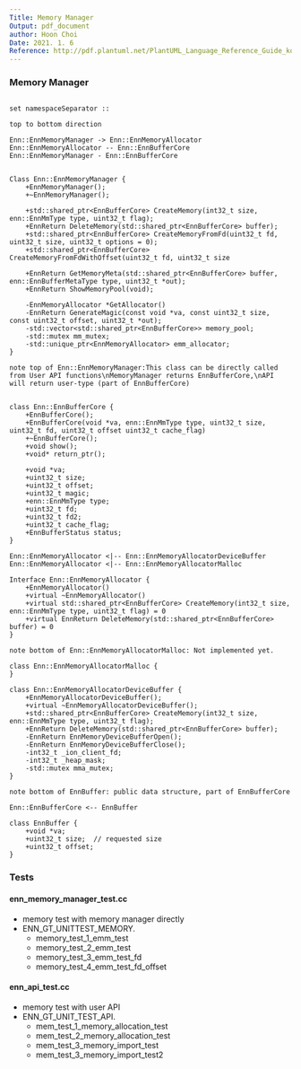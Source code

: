 ```yaml
---
Title: Memory Manager
Output: pdf_document
author: Hoon Choi
Date: 2021. 1. 6
Reference: http://pdf.plantuml.net/PlantUML_Language_Reference_Guide_ko.pdf
---
```


### Memory Manager
```plantUML

set namespaceSeparator ::

top to bottom direction

Enn::EnnMemoryManager -> Enn::EnnMemoryAllocator
Enn::EnnMemoryAllocator -- Enn::EnnBufferCore
Enn::EnnMemoryManager - Enn::EnnBufferCore


Class Enn::EnnMemoryManager {
    +EnnMemoryManager();
    +~EnnMemoryManager();

    +std::shared_ptr<EnnBufferCore> CreateMemory(int32_t size, enn::EnnMmType type, uint32_t flag);
    +EnnReturn DeleteMemory(std::shared_ptr<EnnBufferCore> buffer);
    +std::shared_ptr<EnnBufferCore> CreateMemoryFromFd(uint32_t fd, uint32_t size, uint32_t options = 0);
    +std::shared_ptr<EnnBufferCore> CreateMemoryFromFdWithOffset(uint32_t fd, uint32_t size

    +EnnReturn GetMemoryMeta(std::shared_ptr<EnnBufferCore> buffer, enn::EnnBufferMetaType type, uint32_t *out);
    +EnnReturn ShowMemoryPool(void);

    -EnnMemoryAllocator *GetAllocator()
    -EnnReturn GenerateMagic(const void *va, const uint32_t size, const uint32_t offset, uint32_t *out);
    -std::vector<std::shared_ptr<EnnBufferCore>> memory_pool;
    -std::mutex mm_mutex;
    -std::unique_ptr<EnnMemoryAllocator> emm_allocator;
}

note top of Enn::EnnMemoryManager:This class can be directly called from User API functions\nMemoryManager returns EnnBufferCore,\nAPI will return user-type (part of EnnBufferCore)


class Enn::EnnBufferCore {
    +EnnBufferCore();
    +EnnBufferCore(void *va, enn::EnnMmType type, uint32_t size, uint32_t fd, uint32_t offset uint32_t cache_flag)
    +~EnnBufferCore();
    +void show();
    +void* return_ptr();

    +void *va;
    +uint32_t size;
    +uint32_t offset;
    +uint32_t magic;
    +enn::EnnMmType type;
    +uint32_t fd;
    +uint32_t fd2;
    +uint32_t cache_flag;
    +EnnBufferStatus status;
}

Enn::EnnMemoryAllocator <|-- Enn::EnnMemoryAllocatorDeviceBuffer
Enn::EnnMemoryAllocator <|-- Enn::EnnMemoryAllocatorMalloc

Interface Enn::EnnMemoryAllocator {
    +EnnMemoryAllocator()
    +virtual ~EnnMemoryAllocator()
    +virtual std::shared_ptr<EnnBufferCore> CreateMemory(int32_t size, enn::EnnMmType type, uint32_t flag) = 0
    +virtual EnnReturn DeleteMemory(std::shared_ptr<EnnBufferCore> buffer) = 0
}

note bottom of Enn::EnnMemoryAllocatorMalloc: Not implemented yet.

class Enn::EnnMemoryAllocatorMalloc {
}

class Enn::EnnMemoryAllocatorDeviceBuffer {
    +EnnMemoryAllocatorDeviceBuffer();
    +virtual ~EnnMemoryAllocatorDeviceBuffer();
    +std::shared_ptr<EnnBufferCore> CreateMemory(int32_t size, enn::EnnMmType type, uint32_t flag);
    +EnnReturn DeleteMemory(std::shared_ptr<EnnBufferCore> buffer);
    -EnnReturn EnnMemoryDeviceBufferOpen();
    -EnnReturn EnnMemoryDeviceBufferClose();
    -int32_t _ion_client_fd;
    -int32_t _heap_mask;
    -std::mutex mma_mutex;
}

note bottom of EnnBuffer: public data structure, part of EnnBufferCore

Enn::EnnBufferCore <-- EnnBuffer

class EnnBuffer {
    +void *va;
    +uint32_t size;  // requested size
    +uint32_t offset;
}

```

### Tests

#### enn_memory_manager_test.cc
  - memory test with memory manager directly
  - ENN_GT_UNITTEST_MEMORY.
    * memory_test_1_emm_test
    * memory_test_2_emm_test
    * memory_test_3_emm_test_fd
    * memory_test_4_emm_test_fd_offset


#### enn_api_test.cc
  - memory test with user API
  - ENN_GT_UNIT_TEST_API.
    * mem_test_1_memory_allocation_test
    * mem_test_2_memory_allocation_test
    * mem_test_3_memory_import_test
    * mem_test_3_memory_import_test2